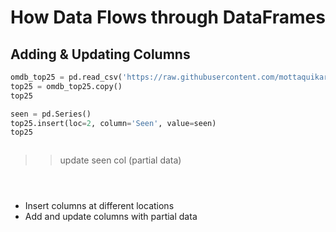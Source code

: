 # How Data Flows through DataFrames



## Adding & Updating Columns


```python
omdb_top25 = pd.read_csv('https://raw.githubusercontent.com/mottaquikarim/pycontent/master/content/raw_data/top_25.csv')
top25 = omdb_top25.copy()
top25
```



```python
seen = pd.Series()
top25.insert(loc=2, column='Seen', value=seen)
top25
```


```python

```

>>update seen col (partial data)

```python

```

```python

```

```python

```



* Insert columns at different locations
* Add and update columns with partial data